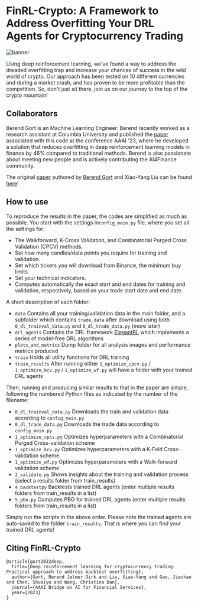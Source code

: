 # FinRL-Crypto: A Framework to Address Overfitting Your DRL Agents for Cryptocurrency Trading 

![banner](https://user-images.githubusercontent.com/69801109/214294114-a718d378-6857-4182-9331-20869d64d3d9.png)

Using deep reinforcement learning, we've found a way to address the dreaded overfitting trap and increase your chances of success in the wild world of crypto. Our approach has been tested on 10 different currencies and during a market crash, and has proven to be more profitable than the competition. So, don't just sit there, join us on our journey to the top of the crypto mountain! 

## Collaborators

Berend Gort is an Machine Learning Engineer. Berend recently worked as a research assistant at Columbia University and published the [paper](https://arxiv.org/abs/2209.05559) associated with this code at the conference AAAI '23, where he developed a solution that reduces overfitting in deep reinforcement learning models in finance by 46% compared to traditional methods. Berend is also passionate about meeting new people and is actively contributing the AI4Finance community.

The original [paper](https://arxiv.org/abs/2209.05559) authored by [Berend Gort](https://www.linkedin.com/in/bjdg/) and Xiao-Yang Liu can be found [here](https://arxiv.org/abs/2209.05559)!

## How to use

To reproduce the results in the paper, the codes are simplified as much as possible. You start with the settings in```config_main.py``` file, where you set all the settings for:

- The Walkforward, K-Cross Validation, and Combinatorial Purged Cross Validation (CPCV) methods.
- Set how many candles/data points you require for training and validation.
- Set which tickers you will download from Binance, the minimum buy limits.
- Set your technical indicators.
- Computes automatically the exact start and end dates for training and validation, respectively, based on your trade start date and end date.

A short description of each folder:
- ```data``` Contains all your training/validation data in the main folder, and a subfolder which contains ```trade_data``` after download using both ```0_dl_trainval_data.py``` and ```0_dl_trade_data.py``` (more later)
- ```drl_agents``` Contains the DRL framework [ElegantRL]([/guides/content/editing-an-existing-page](https://arxiv.org/abs/2209.05559)) which implements a series of model-free DRL algorithms
- ```plots_and_metrics``` Dump folder for all analysis images and performance metrics produced
- ```train``` Holds all utility functions for DRL training
- ```train_results``` After running either ```1_optimize_cpcv.py``` /  ```1_optimize_kcv.py``` / ```1_optimize_wf.py``` will have a folder with your trained DRL agents

Then, running and producing similar results to that in the paper are simple, following the numbered Python files as indicated by the number of the filename:

- ```0_dl_trainval_data.py```  Downloads the train and validation data according to ```config_main.py```
- ```0_dl_trade_data.py``` Downloads the trade data according to ```config_main.py```
- ```1_optimize_cpcv.py``` Optimizes hyperparameters with a Combinatorial Purged Cross-validation scheme
- ```1_optimize_kcv.py``` Optimizes hyperparameters with a K-Fold Cross-validation scheme
- ```1_optimize_wf.py``` Optimizes hyperparameters with a Walk-forward validation scheme
- ```2_validate.py``` Shows insights about the training and validation process (select a results folder from train_results)
- ```4_backtestpy``` Backtests trained DRL agents (enter multiple results folders from train_results in a list)
- ```5_pbo.py``` Computes PBO for trained DRL agents (enter multiple results folders from train_results in a list)

Simply run the scripts in the above order. Please note the trained agents are auto-saved to the folder ```train_results```. That is where you can find your trained DRL agents!

## Citing FinRL-Crypto

```
@article{gort2022deep,
  title={Deep reinforcement learning for cryptocurrency trading: Practical approach to address backtest overfitting},
  author={Gort, Berend Jelmer Dirk and Liu, Xiao-Yang and Gao, Jiechao and Chen, Shuaiyu and Wang, Christina Dan},
  journal={AAAI Bridge on AI for Financial Services},
  year={2023}
}
```
